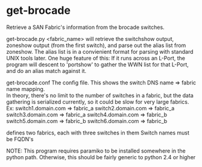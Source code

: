 get-brocade
===========

Retrieve a SAN Fabric's information from the brocade switches.

get-brocade.py <fabric_name>
will retrieve the switchshow output, zoneshow output (from the first switch), 
and parse out the alias list from zoneshow.  The alias list is in a convienient format for parsing with standard UNIX tools later.  One huge feature of this:
If it runs across an L-Port, the program will descent to 'portshow' to gather 
the WWN list for that L-Port, and do an alias match against it.

get-brocade.conf
The config file.  This shows the switch DNS name => fabric name mapping.  
In theory, there's no limit to the number of switches in a fabric, but the 
data gathering is serialized currently, so it could be slow for very large
fabrics.
Ex:
switch1.domain.com => fabric_a
switch2.domain.com => fabric_a
switch3.domain.com => fabric_a
switch4.domain.com => fabric_b
switch5.domain.com => fabric_b
switch6.domain.com => fabric_b

defines two fabrics, each with three switches in them
Switch names must be FQDN's

NOTE: This program requires paramiko to be installed somewhere in the python
path.  Otherwise, this should be fairly generic to python 2.4 or higher

